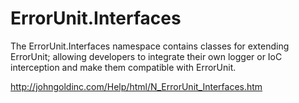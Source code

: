 ﻿# ErrorUnit.Interfaces
The ErrorUnit.Interfaces namespace contains classes for extending ErrorUnit; allowing developers to integrate their own logger or IoC interception and make them compatible with ErrorUnit.

http://johngoldinc.com/Help/html/N_ErrorUnit_Interfaces.htm